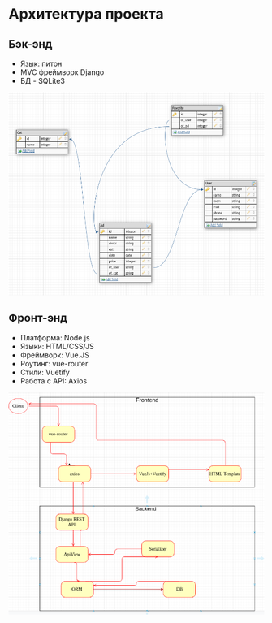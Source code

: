 # Архитектура проекта

## Бэк-энд

* Язык: питон
* MVC фреймворк Django
* БД - SQLite3

![Архитектура БД](https://github.com/StanislavMyakishev/Podokonnik/raw/master/БД.png)

## Фронт-энд

* Платформа: Node.js
* Языки: HTML/CSS/JS
* Фреймворк: Vue.JS
* Роутинг: vue-router
* Стили: Vuetify
* Работа с API: Axios

![](https://github.com/StanislavMyakishev/Podokonnik/raw/master/Architechture_scheme.png) 
